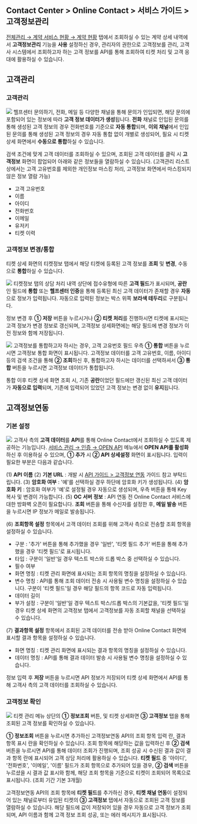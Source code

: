 ## Contact Center > Online Contact > 서비스 가이드 > 고객정보관리
[전체관리 → 계약 서비스 현황 → 계약 현황](https://docs.toast.com/ko/Contact%20Center/ko/online-contact-guide-global-management/#_2) 탭에서 조회하실 수 있는 계약 상세 내역에서 **고객정보관리** 기능을 **사용** 설정하신 경우, 관리자의 권한으로 고객정보를 관리, 고객사 시스템에서 조회하고자 하는 고객 정보를 API를 통해 조회하여 티켓 처리 및 고객 응대에 활용하실 수 있습니다. 

## 고객관리
### 고객관리
![](http://static.toastoven.net/prod_contact_center/2.2.7-(3).png)
헬프센터 문의하기, 전화, 메일 등 다양한 채널을 통해 문의가 인입되면, 해당 문의에 포함되어 있는 정보에 따라 **고객 정보 데이터가 생성**됩니다.
**전화** 채널로 인입된 문의를 통해 생성된 고객 정보의 경우 전화번호를 기준으로 **자동 통합**되며, **이외 채널**에서 인입된 문의를 통해 생성된 고객 정보의 경우 자동 통합 없이 개별로 생성되어, 필요 시 티켓 상세 화면에서 **수동으로 통합**하실 수 있습니다. 

검색 조건에 맞게 고객 데이터를 조회하실 수 있으며, 조회된 고객 데이터를 클릭 시 **고객정보** 화면이 팝업되어 아래와 같은 정보들을 열람하실 수 있습니다.
(고객관리 리스트 상에서는 고객 고유번호를 제외한 개인정보 마스킹 처리, 고객정보 화면에서 마스킹되지 않은 정보 열람 가능)

- 고객 고유번호
- 이름
- 아이디
- 전화번호
- 이메일
- 유저키
- 티켓 이력

### 고객정보 변경/통합
티켓 상세 화면의 티켓정보 탭에서 해당 티켓에 등록된 고객 정보를 **조회** 및 **변경**, 수동으로 **통합**하실 수 있습니다.

![](http://static.toastoven.net/prod_contact_center/2.2.7-(8).png)
티켓정보 탭의 상담 처리 내역 상단에 접수유형에 따른 **고객 필드**가 표시되며, **공란**인 필드에 **통합** 또는 **헬프센터 인증**을 통해 등록된 최신 고객 데이터가 존재할 경우 **자동**으로 정보가 입력됩니다. 자동으로 입력된 정보는 박스 위쪽 **보라색 테두리**로 구분됩니다.

정보 변경 후 **① 저장** 버튼을 누르시거나 **② 티켓 처리**를 진행하시면 티켓에 표시되는 고객 정보가 변경 정보로 갱신되며, 고객정보 상세화면에는 해당 필드에 변경 정보가 이전 정보와 함께 저장됩니다.  

![](http://static.toastoven.net/prod_contact_center/2.2.7-(9).png)
고객정보를 통합하고자 하시는 경우, 고객 고유번호 필드 우측 **① 통합** 버튼을 누르시면 고객정보 통합 화면이 표시됩니다.
고객정보 데이터를 고객 고유번호, 이름, 아이디 등의 검색 조건을 통해 **② 조회**하신 후, 통합하고자 하시는 데이터를 선택하셔서 **③ 통합** 버튼을 누르시면 고객정보 데이터가 통합됩니다.

통합 이후 티켓 상세 화면 조회 시, 기존 **공란**이었던 필드에만 갱신된 최신 고객 데이터가 **자동으로 입력**되며, 기존에 입력되어 있었던 고객 정보는 변경 없이 **유지**됩니다.

## 고객정보연동
### 기본 설정
![](http://static.toastoven.net/prod_contact_center/2.2.7-(6).png)
고객사 측의 **고객 데이터**를 **API**를 통해 Online Contact에서 조회하실 수 있도록 제공하는 기능입니다.
[서비스 관리 → 인증 → OPEN API](https://docs.toast.com/ko/Contact%20Center/ko/online-contact-guide-service-management/#open-api) 메뉴에서 **OPEN API를 활성화**하신 후 이용하실 수 있으며, **① 추가** 시 **② API 상세설정** 화면이 표시됩니다. 입력이 필요한 부분은 다음과 같습니다.

(1) **API 이름**
(2) **기본 URL** : 개발 시 [API 가이드 > 고객정보 연동](https://docs.toast.com/ko/Contact%20Center/ko/online-contact-api-guide-openapi-customer-data/) 가이드 참고 부탁드립니다.
(3) **암호화 여부** : '예'를 선택하실 경우 하단에 암호화 키가 생성됩니다.
(4) **암호화 키** : 암호화 여부가 '예'로 설정될 경우 자동으로 생성되며, 우측 버튼을 통해 Key 복사 및 변경이 가능합니다.
(5) **OC 서버 정보** : API 연동 전 Online Contact 서비스에 대한 방화벽 오픈이 필요합니다. **조회** 버튼을 통해 수신자를 설정한 후, **메일 발송** 버튼을 누르시면 IP 정보가 메일로 발송됩니다.

(6) **조회항목 설정** 항목에서 고객 데이터 조회를 위해 고객사 측으로 전송할 조회 항목을 설정하실 수 있습니다. 

- 구분 : '추가' 버튼을 통해 추가했을 경우 '일반', '티켓 필드 추가' 버튼을 통해 추가했을 경우 '티켓 필드'로 표시됩니다.   
- 타입 : 구분이 '일반'일 경우 텍스트 박스와 드롭 박스 중 선택하실 수 있습니다.
- 필수 여부
- 화면 명칭 : 티켓 관리 화면에 표시되는 조회 항목의 명칭을 설정하실 수 있습니다.
- 변수 명칭 : API를 통해 조회 데이터 전송 시 사용될 변수 명칭을 설정하실 수 있습니다. 구분이 '티켓 필드'일 경우 해당 필드의 항목 코드로 자동 입력됩니다. 
- 데이터 길이
- 부가 설정 : 구분이 '일반'일 경우 텍스트 박스/드롭 박스의 기본값을, '티켓 필드'일 경우 티켓 상세 화면의 고객정보 탭에서 고객정보를 자동 조회할 채널을 선택하실 수 있습니다.

(7) **결과항목 설정** 항목에서 조회된 고객 데이터를 전송 받아 Online Contact 화면에 표시할 결과 항목을 설정하실 수 있습니다. 

- 화면 명칭 : 티켓 관리 화면에 표시되는 결과 항목의 명칭을 설정하실 수 있습니다.
- 데이터 명칭 : API를 통해 결과 데이터 발송 시 사용될 변수 명칭을 설정하실 수 있습니다.

정보 입력 후 **저장** 버튼을 누르시면 API 정보가 저장되어 티켓 상세 화면에서 API를 통해 고객사 측의 고객 데이터를 조회하실 수 있습니다.

### 고객정보 확인
![](http://static.toastoven.net/prod_contact_center/2.2.7-(7).png)
티켓 관리 메뉴 상단의 **① 정보조회** 버튼, 및 티켓 상세화면 **③ 고객정보** 탭을 통해 조회된 고객 정보를 확인하실 수 있습니다.

**① 정보조회** 버튼을 누르시면 추가하신 고객정보연동 API의 조회 항목 입력 란, 결과 항목 표시 란을 확인하실 수 있습니다. 조회 항목에 해당하는 값을 입력하신 후 **② 검색** 버튼을 누르시면 API를 통해 데이터 조회가 진행되며, 조회 성공 시 수신된 결과 값이 결과 항목 란에 표시되어 고객 상담 처리에 활용하실 수 있습니다. 
**티켓 필드** 중 '아이디', '전화번호', '이메일', '이름' 필드가 조회 항목으로 추가되어 있을 경우, **② 검색** 버튼을 누르셨을 시 결과 값 표시와 함께, 해당 조회 항목을 기준으로 티켓이 조회되어 목록으로 표시됩니다. (조회 기간 기본 3개월)

고객정보연동 API의 조회 항목에 **티켓 필드**를 추가하신 경우, **티켓 채널 연동**이 설정되어 있는 채널로부터 유입된 티켓의 **③ 고객정보** 탭에서 자동으로 조회된 고객 정보를 열람하실 수 있습니다. 해당 필드에 값이 저장되어 있을 경우 자동으로 고객 정보가 조회되며, API 이름과 함께 고객 정보 조회 성공, 또는 에러 메시지가 표시됩니다.  
